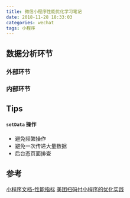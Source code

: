 ```yaml
---
title: 微信小程序性能优化学习笔记
date: 2018-11-28 18:33:03
categories: wechat
tags: 小程序
---
```


## 数据分析环节

### 外部环节



### 内部环节

## Tips

#### `setData` 操作

- 避免频繁操作
- 避免一次传递大量数据
- 后台态页面排查

## 参考

[小程序文档-性能指标](https://developers.weixin.qq.com/miniprogram/dev/framework/performance.html)
[美团扫码付小程序的优化实践](https://tech.meituan.com/scan_to_pay_mini_Program.html)
